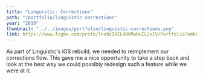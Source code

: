 ```yaml
---
title: "Linguistic: Corrections"
path: "/portfolio/linguistic-corrections"
year: "2019"
thumbnail: "../../images/portfolio/linguistic-corrections.png"
link: https://www.figma.com/proto/lnxQzI9IL48bMwHuIL2xIV/Portfolio?embed_host=share&kind=&node-id=46%3A43&scaling=scale-down-width&viewport=50%2C-537%2C0.2958114445209503
---
```


As part of Linguistic's iOS rebuild, we needed to reimplement our corrections flow. This gave me a nice opportunity to take a step back and look at the best way we could possibly redesign such a feature while we were at it.

